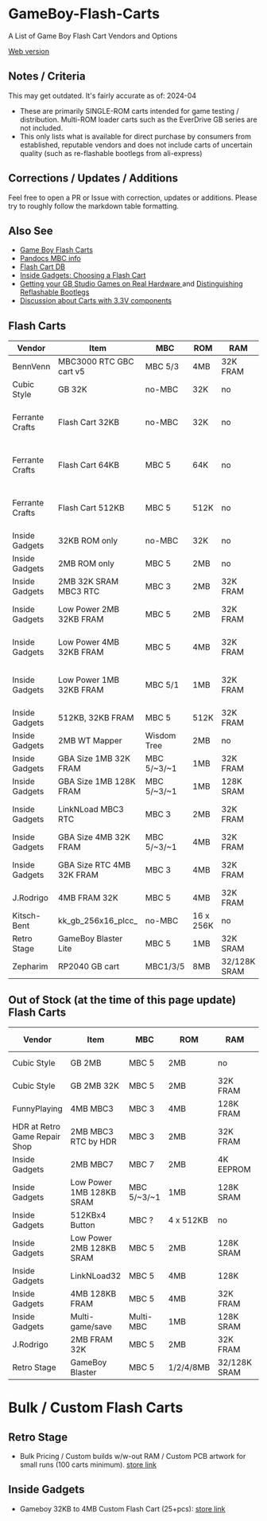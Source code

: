 # GameBoy-Flash-Carts
A List of Game Boy Flash Cart Vendors and Options

[Web version](https://bbbbbr.github.io/GameBoy-Flash-Carts/)

## Notes / Criteria
This may get outdated. It's fairly accurate as of: 2024-04

* These are primarily SINGLE-ROM carts intended for game testing / distribution. Multi-ROM loader carts such as the EverDrive GB series are not included.
* This only lists what is available for direct purchase by consumers from established, reputable vendors and does not include carts of uncertain quality (such as re-flashable bootlegs from ali-express)

## Corrections / Updates / Additions
Feel free to open a PR or Issue with correction, updates or additions. Please try to roughly follow the markdown table formatting.

## Also See
* [Game Boy Flash Carts](https://gameboy.github.io/wiki/flashcarts)
* [Pandocs MBC info](https://gbdev.io/pandocs/MBCs.html)
* [Flash Cart DB](https://flashcartdb.com/index.php/Main_Page)
* [Inside Gadgets: Choosing a Flash Cart](https://shop.insidegadgets.com/choosing-a-flash-cart/)
* [Getting your GB Studio Games on Real Hardware ](https://gbstudiocentral.com/tips/getting-your-gb-studio-games-on-real-hardware/) and [Distinguishing Reflashable Bootlegs](https://gbstudiocentral.com/tips/distinguishing-reflashable-bootlegs/)
* [Discussion about Carts with 3.3V components](https://web.archive.org/web/20180817042212/https://db-electronics.ca/2017/07/05/the-dangers-of-3-3v-flash-in-retro-consoles/)


## Flash Carts

| Vendor          | Item               | MBC    | ROM       | RAM       | Features | Price USD | Country | URL  |
|-----------------|--------------------|--------|-----------|-----------|----------|-----------|---------|------|
| BennVenn | MBC3000 RTC GBC cart v5     | MBC 5/3 | 4MB      | 32K FRAM | RTC | ~$29.00      | AUS     | [store link](https://bennvenn.myshopify.com/products/mbc3000-rtc-gbc-cart-v5)
| Cubic Style     | GB 32K             | no-MBC | 32K       | no        |         | ~$8 | JPN | [store link](https://cubic-style.booth.pm/items/1511849)
| Ferrante Crafts | Flash Cart 32KB    | no-MBC  | 32K       | no        |         | ~$15 ($5.50) | NLD | [store link](https://www.ferrantecrafts.com/listing/1051728136/flash-cartridge-for-game-boy-32kb-flash) ([HHL USA](https://handheldlegend.com/products/copy-of-game-boy-flash-cartridge-32kb-rom-ferrante-crafts))
| Ferrante Crafts | Flash Cart 64KB    | MBC 5   | 64K       | no        |         | ~$17 ($6.50) | NLD | [store link](https://www.ferrantecrafts.com/listing/1221424181/flash-cartridge-for-game-boy-64kb-flash) ([HHL USA](https://handheldlegend.com/products/copy-of-copy-of-game-boy-flash-cartridge-64kb-rom-ferrante-crafts))
| Ferrante Crafts | Flash Cart 512KB   | MBC 5   | 512K      | no        |         | ~$19 ($8) | NLD | [store link](https://www.ferrantecrafts.com/listing/1220871684/flash-cartridge-for-game-boy-512kb-rom) ([HHL USA](https://handheldlegend.com/products/game-boy-flash-cartridge-512kb-rom-ferrante-crafts))
| Inside Gadgets | 32KB ROM only       | no-MBC  | 32K       | no |       | $12 | AUS | [store link](https://www.tindie.com/products/insidegadgets/32kb-flash-cart-for-gameboy/)
| Inside Gadgets | 2MB ROM only        | MBC 5   | 2MB       | no |       | $11 | AUS | [store link](https://shop.insidegadgets.com/product/gameboy-2mb-rom-only-flash-cart/)
| Inside Gadgets | 2MB 32K SRAM MBC3 RTC  | MBC 3       | 2MB     | 32K FRAM  | RTC              | $54 | AUS | [store link](https://shop.insidegadgets.com/product/gameboy-4mb-32kb-fram-mbc3-with-rtc-flash-cart/)
| Inside Gadgets | Low Power 2MB 32KB FRAM  | MBC 5       | 2MB       | 32K FRAM  | Low Power, LED    | $24-28    | AUS | [store link](https://shop.insidegadgets.com/product/gameboy-2mb-32kb-fram-flash-cart-ultra-low-power/)
| Inside Gadgets | Low Power 4MB 32KB FRAM  | MBC 5       | 4MB       | 32K FRAM  | Low Power, Rumble | $29-34 | AUS | [store link](https://shop.insidegadgets.com/product/gameboy-4mb-32kb-fram-flash-cart-ultra-low-power/)
| Inside Gadgets | Low Power 1MB 32KB FRAM  | MBC 5/1     | 1MB       | 32K FRAM  | Low Power, Custom Boot Logo | $24    | AUS | [store link](https://shop.insidegadgets.com/product/gameboy-1mb-32kb-fram-flash-cart-ultra-low-power/)
| Inside Gadgets | 512KB, 32KB FRAM     | MBC 5        | 512K      | 32K FRAM  | Custom Boot Logo | $21 | AUS | [store link](https://shop.insidegadgets.com/product/gameboy-512kb-32kb-fram-flash-cart-custom-boot-logo-option/)
| Inside Gadgets | 2MB WT Mapper        | Wisdom Tree | 2MB       | no        |                   | $18    | AUS | [store link](https://shop.insidegadgets.com/product/gameboy-2mb-wt-mapper-flash-cart/)
| Inside Gadgets | GBA Size 1MB 32K FRAM | MBC 5/~3/~1  | 1MB     | 32K FRAM   | GBA Cart Sized    | $31.10    | AUS | [store link](https://shop.insidegadgets.com/product/gameboy-1mb-32kb-fram-mini-flash-cart-fits-in-a-gba-cartridge/)
| Inside Gadgets | GBA Size 1MB 128K FRAM | MBC 5/~3/~1 | 1MB     | 128K SRAM  | GBA Cart Sized    | $35    | AUS | [store link](https://shop.insidegadgets.com/product/gameboy-1mb-128kb-sram-mini-flash-cart-fits-in-a-gba-cartridge-for-gba-gba-sp/)
| Inside Gadgets | LinkNLoad MBC3 RTC  | MBC 3   | 2MB       | 32K FRAM     | RTC, USB-C Reflash | $66-68 | AUS | [store link](https://shop.insidegadgets.com/product/gameboy-mbc3-rtc-linknload-usb-flash-cart-works-with-pokemon-games-hacks-like-cc/)
| Inside Gadgets | GBA Size 4MB 32K FRAM | MBC 5/~3/~1 | 4MB      | 32K FRAM   | GBA Cart Sized    | $40.30    | AUS | [store link](https://shop.insidegadgets.com/product/gameboy-4mb-32kb-fram-mini-flash-cart-fits-in-a-gba-cartridge/)
| Inside Gadgets | GBA Size RTC 4MB 32K FRAM | MBC 3 | 4MB      | 32K FRAM   | GBA Cart Sized, RTC | $62    | AUS | [store link](https://shop.insidegadgets.com/product/gameboy-4mb-32kb-fram-mbc3-with-rtc-mini-flash-cart-works-with-pokemon-games-hacks-like-cc-fits-in-a-gba-cartridge-for-gba-gba-sp/)
| J.Rodrigo      | 4MB FRAM 32K       | MBC 5 | 4MB       | 32K FRAM   |        | $50   | ESP | [store link](https://www.tindie.com/products/jrodrigo/flash-cartridge-rom-4mb-fram-32kb-for-gameboy/)
| Kitsch-Bent    | kk_gb_256x16_plcc_ | no-MBC | 16 x 256K   | no        | Selectable ROM | $30 | USA | [store link](https://store.kitsch-bent.com/products/kk_gb_256x16_plcc-cartridge)
| Retro Stage    | GameBoy Blaster Lite   | MBC 5   | 1MB | 32K SRAM |         | $18       | USA?    | [store link](https://retrostage.net/?product=gameboy-blaster-lite)
| Zepharim       | RP2040 GB cart     | MBC1/3/5| 8MB       | 32/128K SRAM | Hi Power Draw | $30       | DE     | [store link](https://www.tindie.com/products/zeraphim/rp2040-based-game-boy-cartridge/#shipping) 


## Out of Stock (at the time of this page update) Flash Carts

| Vendor          | Item               | MBC    | ROM       | RAM       | Feature | Price USD | Country | URL |
|-----------------|--------------------|--------|-----------|-----------|----------|-----------|---------|------|
| Cubic Style     | GB 2MB             | MBC 5  | 2MB       | no        |         | ~$18 | JPN | [store link](https://cubic-style.booth.pm/items/2384914)
| Cubic Style     | GB 2MB 32K         | MBC 5  | 2MB       | 32K FRAM  |         | ~$24 | JPN | [store link](https://cubic-style.booth.pm/items/2384780)
|FunnyPlaying    | 4MB MBC3            | MBC 3   | 4MB       | 128K FRAM  | RTC    | ~$27 | CN | [store link](https://funnyplaying.com/collections/product/products/midnighttrace-gb-gbc-flash-cart)
| HDR at Retro Game Repair Shop | 2MB MBC3 RTC by HDR | MBC 3   | 2MB       | 32K FRAM   | RTC    | $60  | USA | [store link](https://retrogamerepairshop.com/products/game-boy-2mb-32kb-fram-mbc3-with-rtc-flash-cartridge-by-hdr?variant=40144623927468)
| Inside Gadgets | 2MB MBC7            | MBC 7   | 2MB       | 4K EEPROM | Accelerometer  | $56 | AUS | [store link](https://shop.insidegadgets.com/product/gameboy-2mb-mbc7-flash-cart/)
| Inside Gadgets | Low Power 1MB 128KB SRAM | MBC 5/~3/~1 | 1MB       | 128K SRAM | Low Power      | $34    | AUS | [store link](https://shop.insidegadgets.com/product/gameboy-1mb-128kb-sram-flash-cart-ultra-low-power-great-for-lsdj/)
| Inside Gadgets | 512KBx4 Button      | MBC ?   | 4 x 512KB | no        | Selectable ROM | $19.60 | AUS | [store link](https://shop.insidegadgets.com/product/gameboy-512kbx4-button-flash-cart/)
| Inside Gadgets | Low Power 2MB 128KB SRAM | MBC 5       | 2MB       | 128K SRAM | Low Power      | $34    | AUS | [store link](https://shop.insidegadgets.com/product/gameboy-2mb-128kb-sram-flash-cart-ultra-low-power-perfect-for-lsdj/)
| Inside Gadgets | LinkNLoad32         | MBC 5   | 4MB       | 128K         | USB-C Reflash  | $65-67 | AUS | [store link](https://shop.insidegadgets.com/product/gameboy-linknload32-flash-cart-4mb-128kb-fram-with-usb/)
| Inside Gadgets | 4MB 128KB FRAM      | MBC 5   | 4MB       | 32K FRAM     |                | $47 | AUS | [store link](https://shop.insidegadgets.com/product/gameboy-4mb-128kb-fram-flash-cart-low-power/)
| Inside Gadgets | Multi-game/save      | Multi-MBC   | 1MB       | 128K SRAM | Multi-game        | $36.80    | AUS | [store link](https://shop.insidegadgets.com/product/gameboy-1mb-128kb-sram-power-cart-multi-game-and-multi-save/)
| J.Rodrigo      | 2MB FRAM 32K       | MBC 5 | 2MB       | 32K FRAM   |        | $30   | ESP | [store link](https://www.tindie.com/products/jrodrigo/flash-cartridge-rom-2mb-fram-32kb-for-gameboy/)
| Retro Stage    | GameBoy Blaster    | MBC 5   | 1/2/4/8MB | 32/128K SRAM |         | $24       | USA?    | [store link](https://retrostage.net/?product=gb-blaster)




# Bulk / Custom Flash Carts
## Retro Stage
* Bulk Pricing / Custom builds w/w-out RAM / Custom PCB artwork for small runs (100 carts minimum). [store link](https://retrostage.net/?product=gb-blaster)

## Inside Gadgets
* Gameboy 32KB to 4MB Custom Flash Cart (25+pcs): [store link](https://shop.insidegadgets.com/product/custom-gameboy-flash-cart/)


